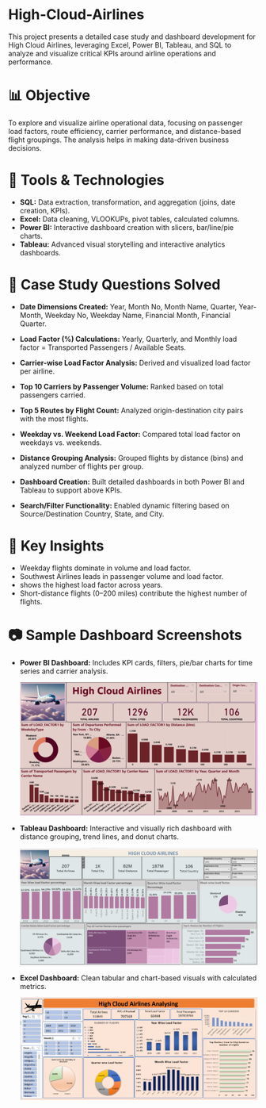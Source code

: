 # High-Cloud-Airlines

This project presents a detailed case study and dashboard development for High Cloud Airlines, leveraging Excel, Power BI, Tableau, and SQL to analyze and visualize critical KPIs around airline operations and performance.

# 📊 Objective

To explore and visualize airline operational data, focusing on passenger load factors, route efficiency, carrier performance, and distance-based flight groupings. The analysis helps in making data-driven business decisions.

# 🔧 Tools & Technologies

- **SQL:** Data extraction, transformation, and aggregation (joins, date creation, KPIs).
- **Excel:** Data cleaning, VLOOKUPs, pivot tables, calculated columns.
- **Power BI:** Interactive dashboard creation with slicers, bar/line/pie charts.
- **Tableau:** Advanced visual storytelling and interactive analytics dashboards.

# 📌 Case Study Questions Solved

- **Date Dimensions Created:**
   Year, Month No, Month Name, Quarter, Year-Month, Weekday No, Weekday Name, Financial Month, Financial Quarter.

- **Load Factor (%) Calculations:**
   Yearly, Quarterly, and Monthly load factor = Transported Passengers / Available Seats.

- **Carrier-wise Load Factor Analysis:**
   Derived and visualized load factor per airline.

- **Top 10 Carriers by Passenger Volume:**
   Ranked based on total passengers carried.

- **Top 5 Routes by Flight Count:**
  Analyzed origin-destination city pairs with the most flights.

- **Weekday vs. Weekend Load Factor:**
   Compared total load factor on weekdays vs. weekends.

- **Distance Grouping Analysis:**
   Grouped flights by distance (bins) and analyzed number of flights per group.

- **Dashboard Creation:**
   Built detailed dashboards in both Power BI and Tableau to support above KPIs.

- **Search/Filter Functionality:**
   Enabled dynamic filtering based on Source/Destination Country, State, and City.

# 🧠 Key Insights

- Weekday flights dominate in volume and load factor.
- Southwest Airlines leads in passenger volume and load factor.
- shows the highest load factor across years.
- Short-distance flights (0–200 miles) contribute the highest number of flights.

# 📷 Sample Dashboard Screenshots

- **Power BI Dashboard:** Includes KPI cards, filters, pie/bar charts for time series and carrier analysis.

  <img src = "Screenshot 2025-04-21 144018.png ">

- **Tableau Dashboard:** Interactive and visually rich dashboard with distance grouping, trend lines, and donut charts.

  <img src = " Screenshot 2025-04-21 143819.png">

- **Excel Dashboard:** Clean tabular and chart-based visuals with calculated metrics.

  <img src = "Excel_HighCloudAirlines.png ">













